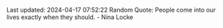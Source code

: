 Last updated: 2024-04-17 07:52:22
Random Quote: People come into our lives exactly when they should. - Nina Locke
